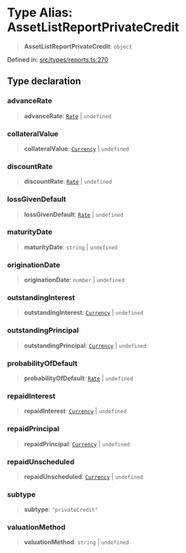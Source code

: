 # Type Alias: AssetListReportPrivateCredit

> **AssetListReportPrivateCredit**: `object`

Defined in: [src/types/reports.ts:270](https://github.com/centrifuge/centrifuge-sdk/blob/35076f925246b8dbb28e12a5beeb6327f126023f/src/types/reports.ts#L270)

## Type declaration

### advanceRate

> **advanceRate**: [`Rate`](../classes/Rate.md) \| `undefined`

### collateralValue

> **collateralValue**: [`Currency`](../classes/Currency.md) \| `undefined`

### discountRate

> **discountRate**: [`Rate`](../classes/Rate.md) \| `undefined`

### lossGivenDefault

> **lossGivenDefault**: [`Rate`](../classes/Rate.md) \| `undefined`

### maturityDate

> **maturityDate**: `string` \| `undefined`

### originationDate

> **originationDate**: `number` \| `undefined`

### outstandingInterest

> **outstandingInterest**: [`Currency`](../classes/Currency.md) \| `undefined`

### outstandingPrincipal

> **outstandingPrincipal**: [`Currency`](../classes/Currency.md) \| `undefined`

### probabilityOfDefault

> **probabilityOfDefault**: [`Rate`](../classes/Rate.md) \| `undefined`

### repaidInterest

> **repaidInterest**: [`Currency`](../classes/Currency.md) \| `undefined`

### repaidPrincipal

> **repaidPrincipal**: [`Currency`](../classes/Currency.md) \| `undefined`

### repaidUnscheduled

> **repaidUnscheduled**: [`Currency`](../classes/Currency.md) \| `undefined`

### subtype

> **subtype**: `"privateCredit"`

### valuationMethod

> **valuationMethod**: `string` \| `undefined`
